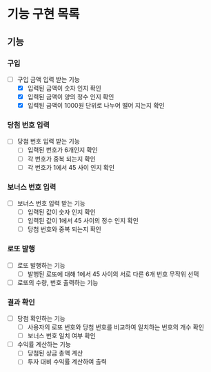 # 기능 구현 목록

## 기능

### 구입
- [ ] 구입 금액 입력 받는 기능
    - [x] 입력된 금액이 숫자 인지 확인
    - [x] 입력된 금액이 양의 정수 인지 확인
    - [x] 입력된 금액이 1000원 단위로 나누어 떨어 지는지 확인

### 당첨 번호 입력
- [ ] 당첨 번호 입력 받는 기능
    - [ ] 입력된 번호가 6개인지 확인
    - [ ] 각 번호가 중복 되는지 확인
    - [ ] 각 번호가 1에서 45 사이 인지 확인

### 보너스 번호 입력
- [ ] 보너스 번호 입력 받는 기능
    - [ ] 입력된 값이 숫자 인지 확인
    - [ ] 입력된 값이 1에서 45 사이의 정수 인지 확인
    - [ ] 당첨 번호와 중복 되는지 확인

### 로또 발행
- [ ] 로또 발행하는 기능
    - [ ] 발행된 로또에 대해 1에서 45 사이의 서로 다른 6개 번호 무작위 선택
- [ ] 로또의 수량, 번호 출력하는 기능

### 결과 확인
- [ ] 당첨 확인하는 기능
    - [ ] 사용자의 로또 번호와 당첨 번호를 비교하여 일치하는 번호의 개수 확인
    - [ ] 보너스 번호 일치 여부 확인
- [ ] 수익률 계산하는 기능
    - [ ] 당첨된 상금 총액 계산
    - [ ] 투자 대비 수익률 계산하여 출력
